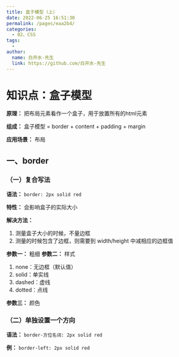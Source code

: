 ```yaml
---
title: 盒子模型（上）
date: 2022-06-25 16:51:30
permalink: /pages/eaa2b4/
categories:
  - 02、CSS
tags:
  - 
author: 
  name: 白开水-先生
  link: https://github.com/白开水-先生
---
```

# 知识点：盒子模型

**原理：** 把布局元素看作一个盒子，用于放置所有的html元素

**组成：** 盒子模型 = border + content + padding + margin

**应用场景：** 布局

## 一、border

### （一）复合写法

**语法：** `border: 2px solid red`

**特性：** 会影响盒子的实际大小

**解决方法：** 
1. 测量盒子大小的时候，不量边框
2. 测量的时候包含了边框，则需要到 width/height 中减相应的边框值

**参数一：** 粗细
**参数二：** 样式
1. none：无边框（默认值）
2. solid：单实线
3. dashed：虚线
4. dotted：点线

**参数三：** 颜色

### （二）单独设置一个方向

**语法：** `border-方位名词: 2px solid red`

**例：** `border-left: 2px solid red`